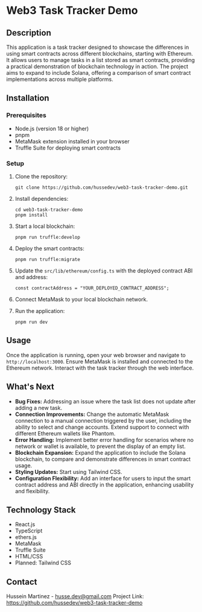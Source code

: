 # Web3 Task Tracker Demo

## Description

This application is a task tracker designed to showcase the differences in using smart contracts across different blockchains, starting with Ethereum. It allows users to manage tasks in a list stored as smart contracts, providing a practical demonstration of blockchain technology in action. The project aims to expand to include Solana, offering a comparison of smart contract implementations across multiple platforms.

## Installation

### Prerequisites

- Node.js (version 18 or higher)
- pnpm
- MetaMask extension installed in your browser
- Truffle Suite for deploying smart contracts

### Setup

1. Clone the repository:

   `git clone https://github.com/hussedev/web3-task-tracker-demo.git`

2. Install dependencies:

   ```
   cd web3-task-tracker-demo
   pnpm install
   ```

3. Start a local blockchain:

   `pnpm run truffle:develop`

4. Deploy the smart contracts:

   `pnpm run truffle:migrate`

5. Update the `src/lib/ethereum/config.ts` with the deployed contract ABI and address:

   ```
   const contractAddress = "YOUR_DEPLOYED_CONTRACT_ADDRESS";
   ```

6. Connect MetaMask to your local blockchain network.

7. Run the application:

   `pnpm run dev`

## Usage

Once the application is running, open your web browser and navigate to `http://localhost:3000`. Ensure MetaMask is installed and connected to the Ethereum network. Interact with the task tracker through the web interface.

## What's Next

- **Bug Fixes:** Addressing an issue where the task list does not update after adding a new task.
- **Connection Improvements:** Change the automatic MetaMask connection to a manual connection triggered by the user, including the ability to select and change accounts. Extend support to connect with different Ethereum wallets like Phantom.
- **Error Handling:** Implement better error handling for scenarios where no network or wallet is available, to prevent the display of an empty list.
- **Blockchain Expansion:** Expand the application to include the Solana blockchain, to compare and demonstrate differences in smart contract usage.
- **Styling Updates:** Start using Tailwind CSS.
- **Configuration Flexibility:** Add an interface for users to input the smart contract address and ABI directly in the application, enhancing usability and flexibility.

## Technology Stack

- React.js
- TypeScript
- ethers.js
- MetaMask
- Truffle Suite
- HTML/CSS
- Planned: Tailwind CSS

## Contact

Hussein Martinez - husse.dev@gmail.com
Project Link: https://github.com/hussedev/web3-task-tracker-demo
